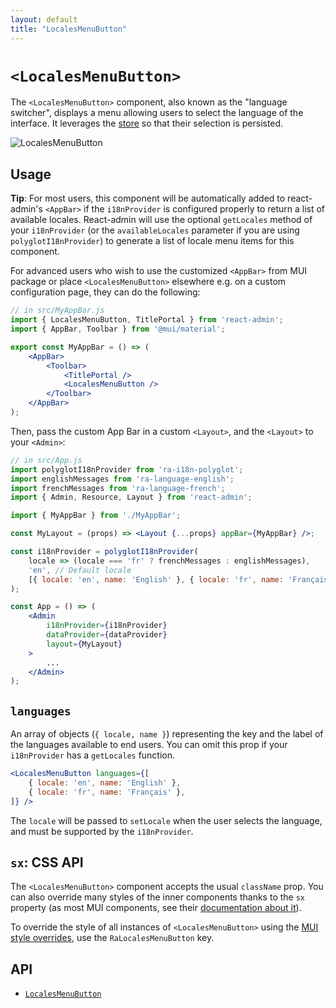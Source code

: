 ```yaml
---
layout: default
title: "LocalesMenuButton"
---
```


# `<LocalesMenuButton>`

The `<LocalesMenuButton>` component, also known as the "language switcher", displays a menu allowing users to select the language of the interface. It leverages the [store](./Store.md) so that their selection is persisted.

![LocalesMenuButton](./img/LocalesMenuButton.gif)

## Usage

**Tip**: For most users, this component will be automatically added to react-admin's `<AppBar>` if the `i18nProvider` is configured properly to return a list of available locales. React-admin will use the optional `getLocales` method of your `i18nProvider` (or the `availableLocales` parameter if you are using `polyglotI18nProvider`) to generate a list of locale menu items for this component.

For advanced users who wish to use the customized `<AppBar>` from MUI package or place `<LocalesMenuButton>` elsewhere e.g. on a custom configuration page, they can do the following:

```jsx
// in src/MyAppBar.js
import { LocalesMenuButton, TitlePortal } from 'react-admin';
import { AppBar, Toolbar } from '@mui/material';

export const MyAppBar = () => (
    <AppBar>
        <Toolbar>
            <TitlePortal />
            <LocalesMenuButton />
        </Toolbar>
    </AppBar>
);
```

Then, pass the custom App Bar in a custom `<Layout>`, and the `<Layout>` to your `<Admin>`:

```jsx
// in src/App.js
import polyglotI18nProvider from 'ra-i18n-polyglot';
import englishMessages from 'ra-language-english';
import frenchMessages from 'ra-language-french';
import { Admin, Resource, Layout } from 'react-admin';

import { MyAppBar } from './MyAppBar';

const MyLayout = (props) => <Layout {...props} appBar={MyAppBar} />;

const i18nProvider = polyglotI18nProvider(
    locale => (locale === 'fr' ? frenchMessages : englishMessages),
    'en', // Default locale
    [{ locale: 'en', name: 'English' }, { locale: 'fr', name: 'Français' }]
);

const App = () => (
    <Admin
        i18nProvider={i18nProvider}
        dataProvider={dataProvider}
        layout={MyLayout}
    >
        ...
    </Admin>
);
```

## `languages`

An array of objects (`{ locale, name }`) representing the key and the label of the languages available to end users. You can omit this prop if your `i18nProvider` has a `getLocales` function.

```jsx
<LocalesMenuButton languages={[
    { locale: 'en', name: 'English' },
    { locale: 'fr', name: 'Français' },
]} />
```

The `locale` will be passed to `setLocale` when the user selects the language, and must be supported by the `i18nProvider`.

## `sx`: CSS API

The `<LocalesMenuButton>` component accepts the usual `className` prop. You can also override many styles of the inner components thanks to the `sx` property (as most MUI components, see their [documentation about it](https://mui.com/customization/how-to-customize/#overriding-nested-component-styles)).

To override the style of all instances of `<LocalesMenuButton>` using the [MUI style overrides](https://mui.com/customization/globals/#css), use the `RaLocalesMenuButton` key.

## API

* [`LocalesMenuButton`]

[`LocalesMenuButton`]: https://github.com/marmelab/react-admin/blob/master/packages/ra-ui-materialui/src/button/LocalesMenuButton.tsx
